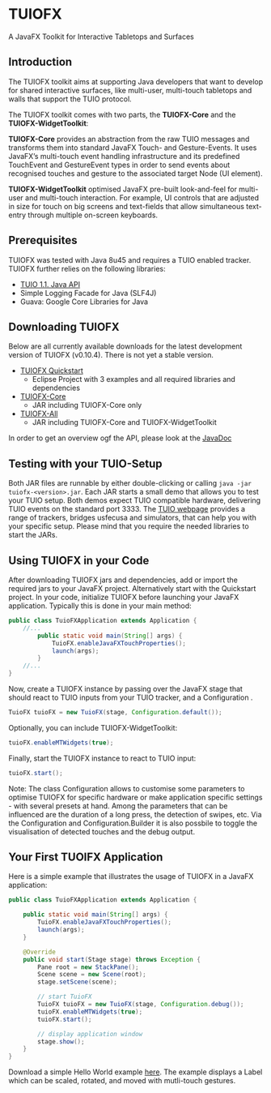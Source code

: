 # TUIOFX

A JavaFX Toolkit for Interactive Tabletops and Surfaces

## Introduction

The TUIOFX toolkit aims at supporting Java developers that want to develop for shared interactive surfaces, like multi-user, multi-touch tabletops and walls that support the TUIO protocol.

The TUIOFX toolkit comes with two parts, the **TUIOFX-Core** and the **TUIOFX-WidgetToolkit**:

**TUIOFX-Core** provides an abstraction from the raw TUIO messages and transforms them into standard JavaFX Touch- and Gesture-Events. It uses JavaFX’s multi-touch event handling infrastructure and its predefined TouchEvent and GestureEvent types in order to send events about recognised touches and gesture to the associated target Node (UI element).

**TUIOFX-WidgetToolkit** optimised JavaFX pre-built look-and-feel for multi-user and multi-touch interaction. For example, UI controls that are adjusted in size for touch on big screens and text-fields that allow simultaneous text-entry through multiple on-screen keyboards. 

## Prerequisites

TUIOFX was tested with Java 8u45 and requires a TUIO enabled tracker. TUIOFX further relies on the following libraries:
- [TUIO 1.1. Java API](https://github.com/TUIOFX/TUIO11_JAVA)
- Simple Logging Facade for Java (SLF4J)
- Guava: Google Core Libraries for Java

## Downloading TUIOFX

Below are all currently available downloads for the latest development version of TUIOFX (v0.10.4). There is not yet a stable version.

- [TUIOFX Quickstart](https://github.com/TUIOFX/tuiofx/releases/download/0.10.4/tuiofx_quickstart.zip)
    - Eclipse Project with 3 examples and all required libraries and dependencies
- [TUIOFX-Core](https://github.com/TUIOFX/tuiofx/releases/download/0.10.4/tuiofx-core-0.10.4.jar) 
    - JAR including TUIOFX-Core only
- [TUIOFX-All](https://github.com/TUIOFX/tuiofx/releases/download/0.10.4/tuiofx-all-0.10.4.jar)
    - JAR including TUIOFX-Core and TUIOFX-WidgetToolkit

In order to get an overview ogf the API, please look at the [JavaDoc](http://tuiofx.org/api/index.html)

## Testing with your TUIO-Setup

Both JAR files are runnable by either double-clicking or calling ```java -jar tuiofx-<version>.jar```. Each JAR starts a small demo that allows you to test your TUIO setup. Both demos expect TUIO compatible hardware, delivering TUIO events on the standard port 3333. The [TUIO webpage](http://www.tuio.org/?software) provides a range of trackers, bridges usfecusa and simulators, that can help you with your specific setup. Please mind that you require the needed libraries to start the JARs. 

## Using TUIOFX in your Code

After downloading TUIOFX jars and dependencies, add or import the required jars to your JavaFX project. Alternatively start with the Quickstart project. In your code, initialize TUIOFX before launching your JavaFX application. Typically this is done in your main method: 
```java
public class TuioFXApplication extends Application {
    //...
        public static void main(String[] args) {
            TuioFX.enableJavaFXTouchProperties();
            launch(args);
        }
    //...
}
```
Now, create a TUIOFX instance by passing over the JavaFX stage that should react to TUIO inputs from your TUIO tracker, and a Configuration . 
```java
TuioFX tuioFX = new TuioFX(stage, Configuration.default());
```
Optionally, you can include TUIOFX-WidgetToolkit: 
```java
tuioFX.enableMTWidgets(true);
```
Finally, start the TUIOFX instance to react to TUIO input: 
```java
tuioFX.start();
```
Note: The class Configuration allows to customise some parameters to optimise TUIOFX for specific hardware or make application specific settings - with several presets at hand. Among the parameters that can be influenced are the duration of a long press, the detection of swipes, etc. Via the Configuration and Configuration.Builder it is also possbile to toggle the visualisation of detected touches and the debug output. 

## Your First TUOIFX Application

Here is a simple example that illustrates the usage of TUIOFX in a JavaFX application: 

```java
public class TuioFXApplication extends Application {

    public static void main(String[] args) {
        TuioFX.enableJavaFXTouchProperties();
        launch(args);
    }

    @Override
    public void start(Stage stage) throws Exception {
        Pane root = new StackPane();
        Scene scene = new Scene(root);
        stage.setScene(scene);

        // start TuioFX
        TuioFX tuioFX = new TuioFX(stage, Configuration.debug());
        tuioFX.enableMTWidgets(true);
        tuioFX.start();

        // display application window
        stage.show();
    }
}
```

Download a simple Hello World example [here](http://tuiofx.org/files/HelloTUIOFX.java). The example displays a Label which can be scaled, rotated, and moved with mutli-touch gestures. 
